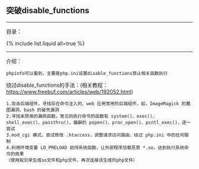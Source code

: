 ## 突破disable_functions

---

目录：

{% include list.liquid all=true %}

---

介绍：

```
phpinfo可以看到，主要是php.ini设置disable_functions禁止相关函数执行
```

绕过disable_functions的手法：(相关教程：https://www.freebuf.com/articles/web/192052.html)

```
1.攻击后端组件，寻找存在命令注入的、web 应用常用的后端组件，如，ImageMagick 的魔图漏洞、bash 的破壳漏洞
2.寻找未禁用的漏网函数，常见的执行命令的函数有 system()、exec()、shell_exec()、passthru()，偏僻的 popen()、proc_open()、pcntl_exec()，逐一尝试
3.mod_cgi 模式，尝试修改 .htaccess，调整请求访问路由，绕过 php.ini 中的任何限制
4.利用环境变量 LD_PRELOAD 劫持系统函数，让外部程序加载恶意 *.so，达到执行系统命令的效果
（使用蚁剑来生成so文件和php文件，再次连接该生成的php文件）
```

